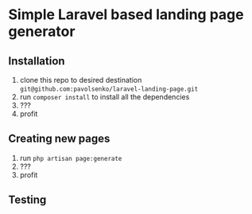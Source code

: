 # Simple Laravel based landing page generator


## Installation

1. clone this repo to desired destination `git@github.com:pavolsenko/laravel-landing-page.git`
2. run `composer install` to install all the dependencies
3. ???
4. profit

## Creating new pages

1. run `php artisan page:generate`
2. ???
3. profit


## Testing

